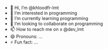 - 👋 Hi, I’m @khloodfr-lmt
- 👀 I’m interested in programming 
- 🌱 I’m currently learning programming 
- 💞️ I’m looking to collaborate on programming 
- 📫 How to reach me on x @dev_lmt
- 😄 Pronouns: ...
- ⚡ Fun fact: ...

<!---
khloodfr-lmt/khloodfr-lmt is a ✨ special ✨ repository because its `README.md` (this file) appears on your GitHub profile.
You can click the Preview link to take a look at your changes.
--->
